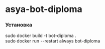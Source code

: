 # asya-bot-diploma

### Установка
sudo docker build -t bot-diploma .  
sudo docker run --restart always bot-diploma  

